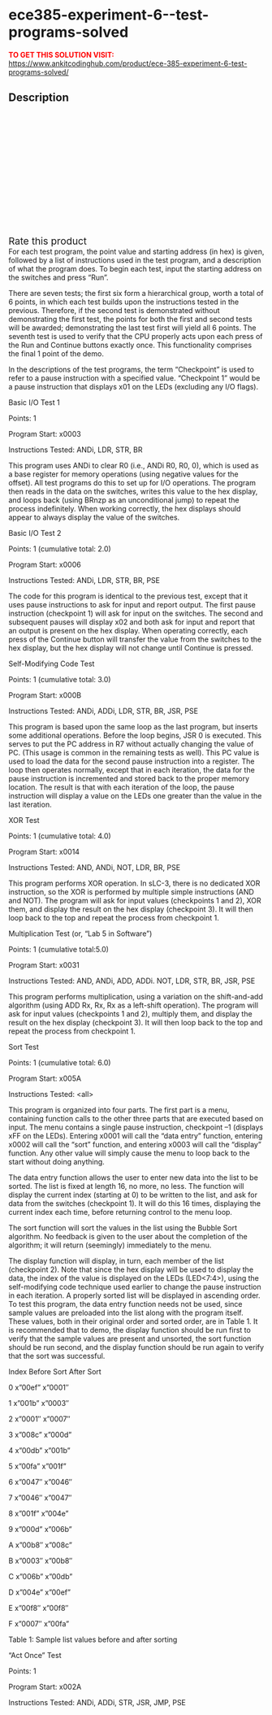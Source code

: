 # ece385-experiment-6--test-programs-solved



**<span style='color:red'>TO GET THIS SOLUTION VISIT:</span>** https://www.ankitcodinghub.com/product/ece-385-experiment-6-test-programs-solved/

<h2>Description</h2>



<div class="kk-star-ratings kksr-auto kksr-align-center kksr-valign-top" data-payload="{&quot;align&quot;:&quot;center&quot;,&quot;id&quot;:&quot;131374&quot;,&quot;slug&quot;:&quot;default&quot;,&quot;valign&quot;:&quot;top&quot;,&quot;ignore&quot;:&quot;&quot;,&quot;reference&quot;:&quot;auto&quot;,&quot;class&quot;:&quot;&quot;,&quot;count&quot;:&quot;0&quot;,&quot;legendonly&quot;:&quot;&quot;,&quot;readonly&quot;:&quot;&quot;,&quot;score&quot;:&quot;0&quot;,&quot;starsonly&quot;:&quot;&quot;,&quot;best&quot;:&quot;5&quot;,&quot;gap&quot;:&quot;4&quot;,&quot;greet&quot;:&quot;Rate this product&quot;,&quot;legend&quot;:&quot;0\/5 - (0 votes)&quot;,&quot;size&quot;:&quot;24&quot;,&quot;title&quot;:&quot;ECE385 Experiment 6- Test Programs Solved&quot;,&quot;width&quot;:&quot;0&quot;,&quot;_legend&quot;:&quot;{score}\/{best} - ({count} {votes})&quot;,&quot;font_factor&quot;:&quot;1.25&quot;}">
            
<div class="kksr-stars">
    
<div class="kksr-stars-inactive">
            <div class="kksr-star" data-star="1" style="padding-right: 4px">
            

<div class="kksr-icon" style="width: 24px; height: 24px;"></div>
        </div>
            <div class="kksr-star" data-star="2" style="padding-right: 4px">
            

<div class="kksr-icon" style="width: 24px; height: 24px;"></div>
        </div>
            <div class="kksr-star" data-star="3" style="padding-right: 4px">
            

<div class="kksr-icon" style="width: 24px; height: 24px;"></div>
        </div>
            <div class="kksr-star" data-star="4" style="padding-right: 4px">
            

<div class="kksr-icon" style="width: 24px; height: 24px;"></div>
        </div>
            <div class="kksr-star" data-star="5" style="padding-right: 4px">
            

<div class="kksr-icon" style="width: 24px; height: 24px;"></div>
        </div>
    </div>
    
<div class="kksr-stars-active" style="width: 0px;">
            <div class="kksr-star" style="padding-right: 4px">
            

<div class="kksr-icon" style="width: 24px; height: 24px;"></div>
        </div>
            <div class="kksr-star" style="padding-right: 4px">
            

<div class="kksr-icon" style="width: 24px; height: 24px;"></div>
        </div>
            <div class="kksr-star" style="padding-right: 4px">
            

<div class="kksr-icon" style="width: 24px; height: 24px;"></div>
        </div>
            <div class="kksr-star" style="padding-right: 4px">
            

<div class="kksr-icon" style="width: 24px; height: 24px;"></div>
        </div>
            <div class="kksr-star" style="padding-right: 4px">
            

<div class="kksr-icon" style="width: 24px; height: 24px;"></div>
        </div>
    </div>
</div>
                

<div class="kksr-legend" style="font-size: 19.2px;">
            <span class="kksr-muted">Rate this product</span>
    </div>
    </div>
For each test program, the point value and starting address (in hex) is given, followed by a list of instructions used in the test program, and a description of what the program does. To begin each test, input the starting address on the switches and press “Run”.

There are seven tests; the first six form a hierarchical group, worth a total of 6 points, in which each test builds upon the instructions tested in the previous. Therefore, if the second test is demonstrated without demonstrating the first test, the points for both the first and second tests will be awarded; demonstrating the last test first will yield all 6 points. The seventh test is used to verify that the CPU properly acts upon each press of the Run and Continue buttons exactly once. This functionality comprises the final 1 point of the demo.

In the descriptions of the test programs, the term “Checkpoint” is used to refer to a pause instruction with a specified value. “Checkpoint 1” would be a pause instruction that displays x01 on the LEDs (excluding any I/O flags).

Basic I/O Test 1

Points: 1

Program Start: x0003

Instructions Tested: ANDi, LDR, STR, BR

This program uses ANDi to clear R0 (i.e., ANDi R0, R0, 0), which is used as a base register for memory operations (using negative values for the offset). All test programs do this to set up for I/O operations. The program then reads in the data on the switches, writes this value to the hex display, and loops back (using BRnzp as an unconditional jump) to repeat the process indefinitely. When working correctly, the hex displays should appear to always display the value of the switches.

Basic I/O Test 2

Points: 1 (cumulative total: 2.0)

Program Start: x0006

Instructions Tested: ANDi, LDR, STR, BR, PSE

The code for this program is identical to the previous test, except that it uses pause instructions to ask for input and report output. The first pause instruction (checkpoint 1) will ask for input on the switches. The second and subsequent pauses will display x02 and both ask for input and report that an output is present on the hex display. When operating correctly, each press of the Continue button will transfer the value from the switches to the hex display, but the hex display will not change until Continue is pressed.

Self-Modifying Code Test

Points: 1 (cumulative total: 3.0)

Program Start: x000B

Instructions Tested: ANDi, ADDi, LDR, STR, BR, JSR, PSE

This program is based upon the same loop as the last program, but inserts some additional operations. Before the loop begins, JSR 0 is executed. This serves to put the PC address in R7 without actually changing the value of PC. (This usage is common in the remaining tests as well). This PC value is used to load the data for the second pause instruction into a register. The loop then operates normally, except that in each iteration, the data for the pause instruction is incremented and stored back to the proper memory location. The result is that with each iteration of the loop, the pause instruction will display a value on the LEDs one greater than the value in the last iteration.

XOR Test

Points: 1 (cumulative total: 4.0)

Program Start: x0014

Instructions Tested: AND, ANDi, NOT, LDR, BR, PSE

This program performs XOR operation. In sLC-3, there is no dedicated XOR instruction, so the XOR is performed by multiple simple instructions (AND and NOT). The program will ask for input values (checkpoints 1 and 2), XOR them, and display the result on the hex display (checkpoint 3). It will then loop back to the top and repeat the process from checkpoint 1.

Multiplication Test (or, “Lab 5 in Software”)

Points: 1 (cumulative total:5.0)

Program Start: x0031

Instructions Tested: AND, ANDi, ADD, ADDi. NOT, LDR, STR, BR, JSR, PSE

This program performs multiplication, using a variation on the shift-and-add algorithm (using ADD Rx, Rx, Rx as a left-shift operation). The program will ask for input values (checkpoints 1 and 2), multiply them, and display the result on the hex display (checkpoint 3). It will then loop back to the top and repeat the process from checkpoint 1.

Sort Test

Points: 1 (cumulative total: 6.0)

Program Start: x005A

Instructions Tested: &lt;all&gt;

This program is organized into four parts. The first part is a menu, containing function calls to the other three parts that are executed based on input. The menu contains a single pause instruction, checkpoint –1 (displays xFF on the LEDs). Entering x0001 will call the “data entry” function, entering x0002 will call the “sort” function, and entering x0003 will call the “display” function. Any other value will simply cause the menu to loop back to the start without doing anything.

The data entry function allows the user to enter new data into the list to be sorted. The list is fixed at length 16, no more, no less. The function will display the current index (starting at 0) to be written to the list, and ask for data from the switches (checkpoint 1). It will do this 16 times, displaying the current index each time, before returning control to the menu loop.

The sort function will sort the values in the list using the Bubble Sort algorithm. No feedback is given to the user about the completion of the algorithm; it will return (seemingly) immediately to the menu.

The display function will display, in turn, each member of the list (checkpoint 2). Note that since the hex display will be used to display the data, the index of the value is displayed on the LEDs (LED&lt;7:4&gt;), using the self-modifying code technique used earlier to change the pause instruction in each iteration. A properly sorted list will be displayed in ascending order. To test this program, the data entry function needs not be used, since sample values are preloaded into the list along with the program itself. These values, both in their original order and sorted order, are in Table 1. It is recommended that to demo, the display function should be run first to verify that the sample values are present and unsorted, the sort function should be run second, and the display function should be run again to verify that the sort was successful.

Index Before Sort After Sort

0 x”00ef” x”0001″

1 x”001b” x”0003″

2 x”0001″ x”0007″

3 x”008c” x”000d”

4 x”00db” x”001b”

5 x”00fa” x”001f”

6 x”0047″ x”0046″

7 x”0046″ x”0047″

8 x”001f” x”004e”

9 x”000d” x”006b”

A x”00b8″ x”008c”

B x”0003″ x”00b8″

C x”006b” x”00db”

D x”004e” x”00ef”

E x”00f8″ x”00f8″

F x”0007″ x”00fa”

Table 1: Sample list values before and after sorting

“Act Once” Test

Points: 1

Program Start: x002A

Instructions Tested: ANDi, ADDi, STR, JSR, JMP, PSE
